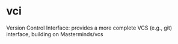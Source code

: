 # vci
Version Control Interface: provides a more complete VCS (e.g., git) interface, building on Masterminds/vcs
